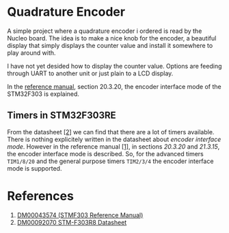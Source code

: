 # Quadrature Encoder
A simple project where a quadrature encoder i ordered is read by the Nucleo board. 
The idea is to make a nice knob for the encoder, a beautiful display that simply displays the counter value and 
install it somewhere to play around with.

I have not yet desided how to display the counter value. Options are feeding through UART to another unit or just plain to a 
LCD display.



In the [reference manual](#ref_1), section 20.3.20, the encoder interface mode of the STM32F303 is explained.

## Timers in STM32F303RE
From the datasheet [[2]](#refs) we can find that there are a lot of timers available. 
There is nothing explicitely written in the datasheet about _encoder interface mode_. 
However in the reference manual [[1]](#refs), in sections _20.3.20_ and _21.3.15_, the encoder interface mode is described.
So, for the advanced timers `TIM1/8/20` and the general purpose timers `TIM2/3/4` the encoder interface mode is supported.

<a id="refs"></a>
# References
<a id="ref_1"></a>

1. [DM00043574 (STMF303 Reference Manual)](http://www.st.com/web/en/catalog/mmc/FM141/SC1169/SS1576/LN1531)
2. [DM00092070 STM-F303R8 Datasheet](http://www.st.com/web/en/catalog/mmc/FM141/SC1169/SS1576/LN1531)
